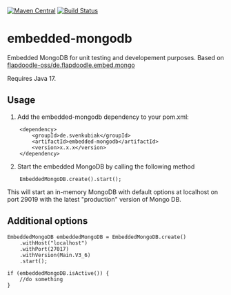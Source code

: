 [![Maven Central](https://maven-badges.herokuapp.com/maven-central/de.svenkubiak/embedded-mongodb/badge.svg)](https://maven-badges.herokuapp.com/maven-central/de.svenkubiak/embedded-mongodb)
[![Build Status](https://secure.travis-ci.org/svenkubiak/embedded-mongodb.png?branch=master)](http://travis-ci.org/svenkubiak/embedded-mongodb)


embedded-mongodb
================

Embedded MongoDB for unit testing and developement purposes. Based on [flapdoodle-oss/de.flapdoodle.embed.mongo][1]

Requires Java 17.

Usage
------------------

1) Add the embedded-mongodb dependency to your pom.xml:
```
	<dependency>
		<groupId>de.svenkubiak</groupId>
		<artifactId>embedded-mongodb</artifactId>
		<version>x.x.x</version>
	</dependency>
```
2) Start the embedded MongoDB by calling the following method
```
	EmbeddedMongoDB.create().start();
```	
This will start an in-memory MongoDB with default options at localhost on port 29019 with the latest "production" version of Mongo DB.

Additional options
------------------

    EmbeddedMongoDB embeddedMongoDB = EmbeddedMongoDB.create()
        .withHost("localhost")
        .withPort(27017)
        .withVersion(Main.V3_6)
        .start();
        
    if (embeddedMongoDB.isActive()) {
    	//do something
    }


[1]: https://github.com/flapdoodle-oss/de.flapdoodle.embed.mongo
